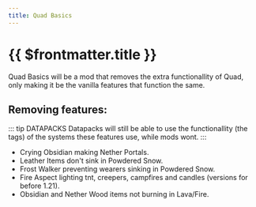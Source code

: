 ```yaml
---
title: Quad Basics
---
```


# {{ $frontmatter.title }}

Quad Basics will be a mod that removes the extra functionallity of Quad, only making it be the vanilla features that function the same.

## Removing features:

::: tip DATAPACKS
Datapacks will still be able to use the functionallity (the tags) of the systems these features use, while mods wont.
:::

- Crying Obsidian making Nether Portals.
- Leather Items don't sink in Powdered Snow.
- Frost Walker preventing wearers sinking in Powdered Snow.
- Fire Aspect lighting tnt, creepers, campfires and candles (versions for before 1.21).
- Obsidian and Nether Wood items not burning in Lava/Fire.
